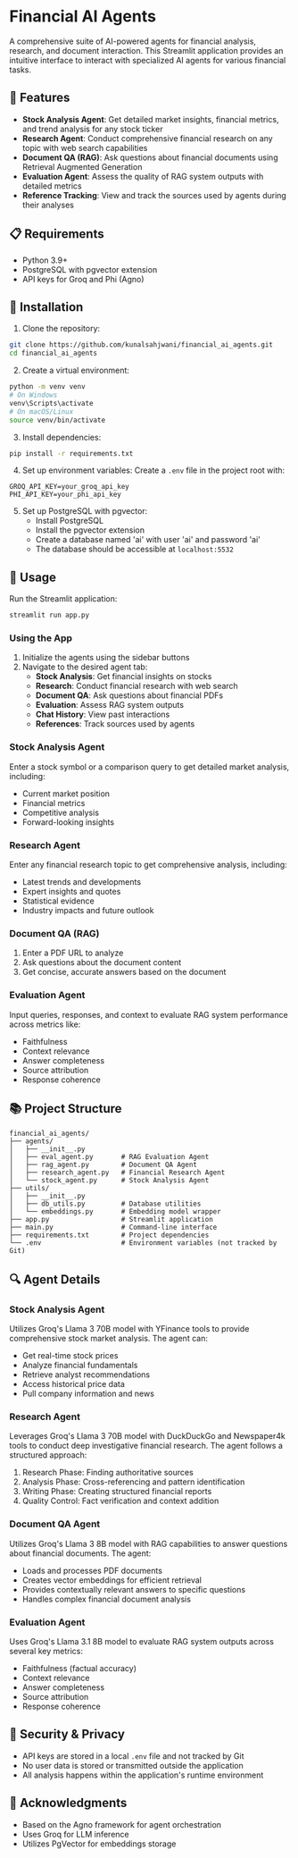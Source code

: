 # Financial AI Agents

A comprehensive suite of AI-powered agents for financial analysis, research, and document interaction. This Streamlit application provides an intuitive interface to interact with specialized AI agents for various financial tasks.

## 🚀 Features

- **Stock Analysis Agent**: Get detailed market insights, financial metrics, and trend analysis for any stock ticker
- **Research Agent**: Conduct comprehensive financial research on any topic with web search capabilities
- **Document QA (RAG)**: Ask questions about financial documents using Retrieval Augmented Generation
- **Evaluation Agent**: Assess the quality of RAG system outputs with detailed metrics
- **Reference Tracking**: View and track the sources used by agents during their analyses

## 📋 Requirements

- Python 3.9+
- PostgreSQL with pgvector extension
- API keys for Groq and Phi (Agno)

## 🔧 Installation

1. Clone the repository:
```bash
git clone https://github.com/kunalsahjwani/financial_ai_agents.git
cd financial_ai_agents
```

2. Create a virtual environment:
```bash
python -m venv venv
# On Windows
venv\Scripts\activate
# On macOS/Linux
source venv/bin/activate
```

3. Install dependencies:
```bash
pip install -r requirements.txt
```

4. Set up environment variables:
Create a `.env` file in the project root with:
```
GROQ_API_KEY=your_groq_api_key
PHI_API_KEY=your_phi_api_key
```

5. Set up PostgreSQL with pgvector:
   - Install PostgreSQL
   - Install the pgvector extension
   - Create a database named 'ai' with user 'ai' and password 'ai'
   - The database should be accessible at `localhost:5532`

## 🚀 Usage

Run the Streamlit application:
```bash
streamlit run app.py
```

### Using the App

1. Initialize the agents using the sidebar buttons
2. Navigate to the desired agent tab:
   - **Stock Analysis**: Get financial insights on stocks
   - **Research**: Conduct financial research with web search
   - **Document QA**: Ask questions about financial PDFs
   - **Evaluation**: Assess RAG system outputs
   - **Chat History**: View past interactions
   - **References**: Track sources used by agents

### Stock Analysis Agent

Enter a stock symbol or a comparison query to get detailed market analysis, including:
- Current market position
- Financial metrics
- Competitive analysis
- Forward-looking insights

### Research Agent

Enter any financial research topic to get comprehensive analysis, including:
- Latest trends and developments
- Expert insights and quotes
- Statistical evidence
- Industry impacts and future outlook

### Document QA (RAG)

1. Enter a PDF URL to analyze
2. Ask questions about the document content
3. Get concise, accurate answers based on the document

### Evaluation Agent

Input queries, responses, and context to evaluate RAG system performance across metrics like:
- Faithfulness
- Context relevance
- Answer completeness
- Source attribution
- Response coherence

## 📚 Project Structure

```
financial_ai_agents/
├── agents/
│   ├── __init__.py
│   ├── eval_agent.py       # RAG Evaluation Agent
│   ├── rag_agent.py        # Document QA Agent
│   ├── research_agent.py   # Financial Research Agent
│   └── stock_agent.py      # Stock Analysis Agent
├── utils/
│   ├── __init__.py
│   ├── db_utils.py         # Database utilities
│   └── embeddings.py       # Embedding model wrapper
├── app.py                  # Streamlit application
├── main.py                 # Command-line interface
├── requirements.txt        # Project dependencies
└── .env                    # Environment variables (not tracked by Git)
```

## 🔍 Agent Details

### Stock Analysis Agent
Utilizes Groq's Llama 3 70B model with YFinance tools to provide comprehensive stock market analysis. The agent can:
- Get real-time stock prices
- Analyze financial fundamentals
- Retrieve analyst recommendations
- Access historical price data
- Pull company information and news

### Research Agent
Leverages Groq's Llama 3 70B model with DuckDuckGo and Newspaper4k tools to conduct deep investigative financial research. The agent follows a structured approach:
1. Research Phase: Finding authoritative sources
2. Analysis Phase: Cross-referencing and pattern identification
3. Writing Phase: Creating structured financial reports
4. Quality Control: Fact verification and context addition

### Document QA Agent
Utilizes Groq's Llama 3 8B model with RAG capabilities to answer questions about financial documents. The agent:
- Loads and processes PDF documents
- Creates vector embeddings for efficient retrieval
- Provides contextually relevant answers to specific questions
- Handles complex financial document analysis

### Evaluation Agent
Uses Groq's Llama 3.1 8B model to evaluate RAG system outputs across several key metrics:
- Faithfulness (factual accuracy)
- Context relevance
- Answer completeness
- Source attribution
- Response coherence

## 🔐 Security & Privacy

- API keys are stored in a local `.env` file and not tracked by Git
- No user data is stored or transmitted outside the application
- All analysis happens within the application's runtime environment



## 🙏 Acknowledgments

- Based on the Agno framework for agent orchestration
- Uses Groq for LLM inference
- Utilizes PgVector for embeddings storage
